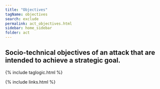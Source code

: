 ```yaml
---
title: "Objectives"
tagName: objectives
search: exclude
permalink: act_objectives.html
sidebar: home_sidebar
folder: act
---
```


## Socio-technical objectives of an attack that are intended to achieve a strategic goal.

{% include taglogic.html %}

{% include links.html %}
